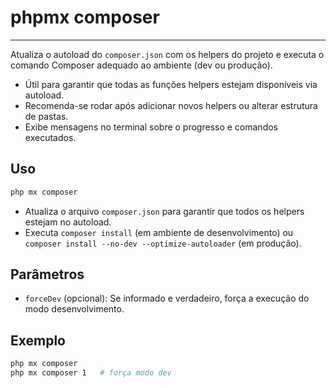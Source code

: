 # phpmx composer

---

Atualiza o autoload do `composer.json` com os helpers do projeto e executa o comando Composer adequado ao ambiente (dev ou produção).

- Útil para garantir que todas as funções helpers estejam disponíveis via autoload.
- Recomenda-se rodar após adicionar novos helpers ou alterar estrutura de pastas.
- Exibe mensagens no terminal sobre o progresso e comandos executados.

## Uso

```sh
php mx composer
```

- Atualiza o arquivo `composer.json` para garantir que todos os helpers estejam no autoload.
- Executa `composer install` (em ambiente de desenvolvimento) ou `composer install --no-dev --optimize-autoloader` (em produção).

## Parâmetros

- `forceDev` (opcional): Se informado e verdadeiro, força a execução do modo desenvolvimento.

## Exemplo

```sh
php mx composer
php mx composer 1   # força modo dev
```
